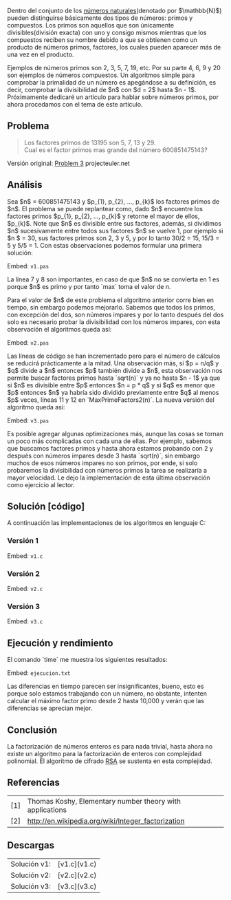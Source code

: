 <p>Dentro del conjunto de los <a href="http://es.wikipedia.org/wiki/N%C3%BAmero_natural">números naturales</a>(denotado por $\mathbb{N}$) pueden distinguirse básicamente dos tipos de números: primos y compuestos. Los primos son aquellos que son únicamente divisibles(división exacta) con uno y consigo mismos mientras que los compuestos reciben su nombre debido a que se obtienen como un producto de números primos, factores, los cuales pueden aparecer más de una vez en el producto.</p>

<p>Ejemplos de números primos son 2, 3, 5, 7, 19, etc. Por su parte 4, 6, 9 y 20 son ejemplos de números compuestos. Un algoritmos simple para comprobar la primalidad de un número es apegándose a su definición, es decir, comprobar la divisibilidad de $n$ con $d = 2$  hasta $n - 1$. Próximamente dedicaré un artículo para hablar sobre números primos, por ahora procedamos con el tema de este artículo.</p>

## Problema
<blockquote>
  Los factores primos de 13195 son 5, 7, 13 y 29.<br>
  Cual es el factor primos mas grande del número 600851475143?
</blockquote>

<p>Versión original: <a href="http://projecteuler.net/index.php?section=problems&id=3">Problem 3</a> projecteuler.net</p>


## Análisis

<p>Sea $n$ = 600851475143 y $p_{1}, p_{2}, ..., p_{k}$ los factores primos de $n$. El problema se puede replantear como, dado $n$ encuentre los factores primos $p_{1}, p_{2}, ..., p_{k}$ y retorne el mayor de ellos, $p_{k}$. Note que $n$ es divisible entre sus factores, además, si dividimos $n$ sucesivamente entre todos sus factores $n$ se vuelve 1, por ejemplo si $n $ = 30, sus factores primos son 2, 3 y 5, y por lo tanto 30/2 = 15, 15/3 = 5 y 5/5 = 1. Con estas observaciones podemos formular una primera solución:</p>


Embed: `v1.pas`

<p>La línea 7 y 8 son importantes, en caso de que $n$ no se convierta en 1 es porque $n$ es primo y por tanto `max` toma el valor de n.</p>

<p>Para el valor de $n$ de este problema el algoritmo anterior corre bien en tiempo, sin embargo podemos mejorarlo. Sabemos que todos los primos, con excepción del dos, son números impares y por lo tanto después del dos solo es necesario probar la divisibilidad con los números impares, con esta observación el algoritmos queda así:</p>

Embed: `v2.pas`

<p>Las líneas de código se han incrementado pero para el número de cálculos se reducirá prácticamente a la mitad. Una observación más, si $p = n/q$ y $q$ divide a $n$ entonces $p$ también divide a $n$, esta observación nos permite buscar factores primos hasta `sqrt(n)` y ya no hasta $n - 1$ ya que si $n$ es divisible entre $p$ entonces $n = p * q$ y si $q$ es menor que $p$ entonces $n$ ya habría sido dividido previamente entre $q$ al menos $p$ veces, líneas 11 y 12 en `MaxPrimeFactors2(n)`. La nueva versión del algoritmo queda así:</p>

Embed: `v3.pas`

<p>Es posible agregar algunas optimizaciones más, aunque las cosas se tornan un poco más complicadas con cada una de ellas. Por ejemplo, sabemos que buscamos factores primos y hasta ahora estamos probando con 2 y después con números impares desde 3 hasta `sqrt(n)`, sin embargo muchos de esos números impares no son primos, por ende, si solo probaremos la divisibilidad con números primos la tarea se realizaría a mayor velocidad. Le dejo la implementación de esta última observación como ejercicio al lector.</p>

## Solución [código]
<p>A continuación las implementaciones de los algoritmos en lenguaje C:</p>

### Versión 1
Embed: `v1.c`

### Versión 2
Embed: `v2.c`

### Versión 3
Embed: `v3.c`

## Ejecución y rendimiento

<p>El comando `time` me muestra los siguientes resultados:</p>

Embed: `ejecucion.txt`

<p>Las diferencias en tiempo parecen ser insignificantes, bueno, esto es porque solo estamos trabajando con un número, no obstante, intenten calcular el máximo factor primo desde 2 hasta 10,000 y verán que las diferencias se aprecian mejor.</p>


## Conclusión
<p>La factorización de números enteros es para nada trivial, hasta ahora no existe un algoritmo para la factorización de enteros con complejidad polinomial. El algoritmo de cifrado <a href="http://es.wikipedia.org/wiki/RSA">RSA</a> se sustenta en esta complejidad.</p>

## Referencias
<table border="0">
    <tr>
      <td>[1]</td><td>Thomas Koshy, Elementary number theory with applications</td>
    </tr>
    <tr>
      <td>[2]</td><td><a href="http://en.wikipedia.org/wiki/Integer_factorization" target="_blank">http://en.wikipedia.org/wiki/Integer_factorization</a></td>
    </tr>
</table>


## Descargas
<table border="0">
    <tr>
        <td>Solución v1:</td> <td> [v1.c](v1.c) </td>
    </tr>
    <tr>
        <td>Solución v2:</td> <td> [v2.c](v2.c) </td>
    </tr>
    <tr>
        <td>Solución v3:</td> <td> [v3.c](v3.c) </td>
    </tr>
</table>
